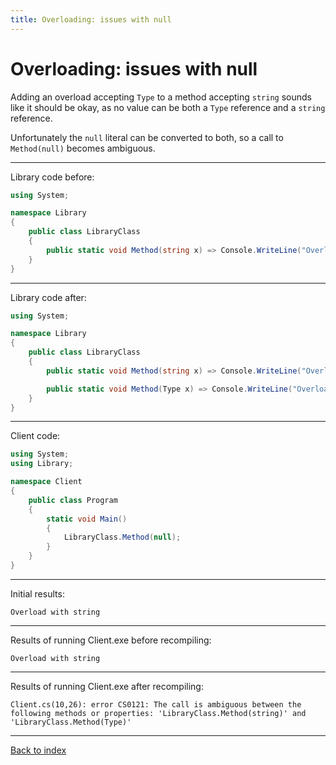 ```yaml
---
title: Overloading: issues with null
---
```

# Overloading: issues with null

Adding an overload accepting `Type` to a method accepting `string`
sounds like it should be okay, as no value can be both a `Type`
reference and a `string` reference.

Unfortunately the `null` literal can be converted to both, so a
call to `Method(null)` becomes ambiguous.

----
Library code before:
```csharp
using System;

namespace Library
{
    public class LibraryClass
    {
        public static void Method(string x) => Console.WriteLine("Overload with string");
    }
}
```
----
Library code after:
```csharp
using System;

namespace Library
{
    public class LibraryClass
    {
        public static void Method(string x) => Console.WriteLine("Overload with string");

        public static void Method(Type x) => Console.WriteLine("Overload with Type");
    }
}
```
----
Client code:
```csharp
using System;
using Library;

namespace Client
{
    public class Program
    {
        static void Main()
        {
            LibraryClass.Method(null);
        }
    }
}
```
----
Initial results:
```text
Overload with string
```
----
Results of running Client.exe before recompiling:
```text
Overload with string
```
----
Results of running Client.exe after recompiling:
```text
Client.cs(10,26): error CS0121: The call is ambiguous between the following methods or properties: 'LibraryClass.Method(string)' and 'LibraryClass.Method(Type)'
```
----
[Back to index](index.md)
